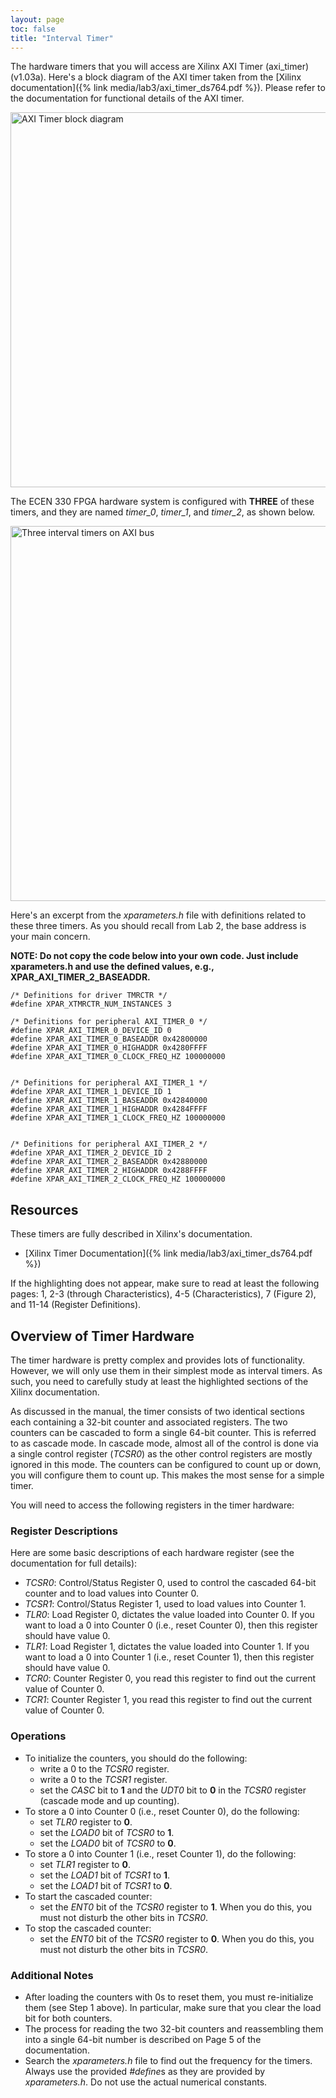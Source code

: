 ```yaml
---
layout: page
toc: false
title: "Interval Timer"
---
```


The hardware timers that you will access are Xilinx AXI Timer (axi_timer) (v1.03a). Here's a block diagram of the AXI timer taken from the [Xilinx documentation]({% link media/lab3/axi_timer_ds764.pdf %}). Please refer to the documentation for functional details of the AXI timer.

<img src="{% link media/lab3/axitimerblockdiagram2.jpg %}" width="600" alt="AXI Timer block diagram">


The ECEN 330 FPGA hardware system is configured with **THREE** of these timers, and they are named *timer_0*, *timer_1*, and *timer_2*, as shown below.

<img src="{% link media/lab3/threeintervaltimerdiagram.jpg %}" width="600" alt="Three interval timers on AXI bus">

Here's an excerpt from the *xparameters.h* file with definitions related to these three timers. As you should recall from Lab 2, the base address is your main concern.

**NOTE: Do not copy the code below into your own code. Just include xparameters.h and use the defined values, e.g., XPAR_AXI_TIMER_2_BASEADDR.**

```
/* Definitions for driver TMRCTR */
#define XPAR_XTMRCTR_NUM_INSTANCES 3

/* Definitions for peripheral AXI_TIMER_0 */
#define XPAR_AXI_TIMER_0_DEVICE_ID 0
#define XPAR_AXI_TIMER_0_BASEADDR 0x42800000
#define XPAR_AXI_TIMER_0_HIGHADDR 0x4280FFFF
#define XPAR_AXI_TIMER_0_CLOCK_FREQ_HZ 100000000


/* Definitions for peripheral AXI_TIMER_1 */
#define XPAR_AXI_TIMER_1_DEVICE_ID 1
#define XPAR_AXI_TIMER_1_BASEADDR 0x42840000
#define XPAR_AXI_TIMER_1_HIGHADDR 0x4284FFFF
#define XPAR_AXI_TIMER_1_CLOCK_FREQ_HZ 100000000


/* Definitions for peripheral AXI_TIMER_2 */
#define XPAR_AXI_TIMER_2_DEVICE_ID 2
#define XPAR_AXI_TIMER_2_BASEADDR 0x42880000
#define XPAR_AXI_TIMER_2_HIGHADDR 0x4288FFFF
#define XPAR_AXI_TIMER_2_CLOCK_FREQ_HZ 100000000
```

## Resources 
These timers are fully described in Xilinx's documentation. 

  * [Xilinx Timer Documentation]({% link media/lab3/axi_timer_ds764.pdf %})

If the highlighting does not appear, make sure to read at least the following pages: 1, 2-3 (through Characteristics), 4-5 (Characteristics), 7 (Figure 2), and 11-14 (Register Definitions).

## Overview of Timer Hardware 

The timer hardware is pretty complex and provides lots of functionality. However, we will only use them in their simplest mode as interval timers. As such, you need to carefully study at least the highlighted sections of the Xilinx documentation.

As discussed in the manual, the timer consists of two identical sections each containing a 32-bit counter and associated registers. The two counters can be cascaded to form a single 64-bit counter. This is referred to as cascade mode. In cascade mode, almost all of the control is done via a single control register (*TCSR0*) as the other control registers are mostly ignored in this mode. The counters can be configured to count up or down, you will configure them to count up. This makes the most sense for a simple timer.

You will need to access the following registers in the timer hardware:

### Register Descriptions

Here are some basic descriptions of each hardware register (see the documentation for full details):
  * *TCSR0*: Control/Status Register 0, used to control the cascaded 64-bit counter and to load values into Counter 0.
  * *TCSR1*: Control/Status Register 1, used to load values into Counter 1.
  * *TLR0*: Load Register 0, dictates the value loaded into Counter 0.  If you want to load a 0 into Counter 0 (i.e., reset Counter 0), then this register should have value 0.
  * *TLR1*: Load Register 1, dictates the value loaded into Counter 1.  If you want to load a 0 into Counter 1 (i.e., reset Counter 1), then this register should have value 0.
  * *TCR0*: Counter Register 0, you read this register to find out the current value of Counter 0.
  * *TCR1*: Counter Register 1, you read this register to find out the current value of Counter 0.

### Operations
  - To initialize the counters, you should do the following:
    - write a 0 to the *TCSR0* register.
    - write a 0 to the *TCSR1* register.
    - set the *CASC* bit to **1** and the *UDT0* bit to **0** in the *TCSR0* register (cascade mode and up counting).
  - To store a 0 into Counter 0 (i.e., reset Counter 0), do the following:
    - set *TLR0* register to **0**.
    - set the *LOAD0* bit of *TCSR0* to **1**.
    - set the *LOAD0* bit of *TCSR0* to **0**.
  - To store a 0 into Counter 1 (i.e., reset Counter 1), do the following:
    - set *TLR1* register to **0**.
    - set the *LOAD1* bit of *TCSR1* to **1**.
    - set the *LOAD1* bit of *TCSR1* to **0**.
  - To start the cascaded counter:
    - set the *ENT0* bit of the *TCSR0* register to **1**. When you do this, you must not disturb the other bits in *TCSR0*.
  - To stop the cascaded counter:
    - set the *ENT0* bit of the *TCSR0* register to **0**. When you do this, you must not disturb the other bits in *TCSR0*.

### Additional Notes
  - After loading the counters with 0s to reset them, you must re-initialize them (see Step 1 above). In particular, make sure that you clear the load bit for both counters.
  - The process for reading the two 32-bit counters and reassembling them into a single 64-bit number is described on Page 5 of the documentation.
  - Search the *xparameters.h* file to find out the frequency for the timers. Always use the provided *#define*s as they are provided by *xparameters.h*. Do not use the actual numerical constants.

